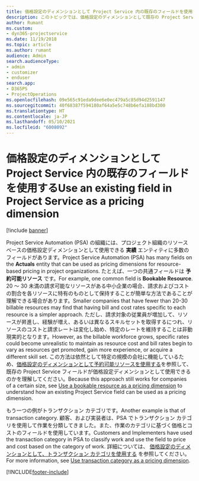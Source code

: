 ```yaml
---
title: 価格設定のディメンションとして Project Service 内の既存のフィールドを使用する
description: このトピックでは、価格設定のディメンションとして既存の Project Service フィールドを使用する方法について説明します。
author: Rumant
ms.custom:
- dyn365-projectservice
ms.date: 11/19/2018
ms.topic: article
ms.author: rumant
audience: Admin
search.audienceType:
- admin
- customizer
- enduser
search.app:
- D365PS
- ProjectOperations
ms.openlocfilehash: 09e565c91eda9dee6e0ec479a5c85d94d2591147
ms.sourcegitcommit: 40f68387f594180af64a5e5c748b6efa188bd300
ms.translationtype: HT
ms.contentlocale: ja-JP
ms.lasthandoff: 05/10/2021
ms.locfileid: "6008092"
---
```

# <a name="use-an-existing-field-in-project-service-as-a-pricing-dimension"></a><span data-ttu-id="200fb-103">価格設定のディメンションとして Project Service 内の既存のフィールドを使用する</span><span class="sxs-lookup"><span data-stu-id="200fb-103">Use an existing field in Project Service as a pricing dimension</span></span>

[!include [banner](../includes/psa-now-project-operations.md)]

<span data-ttu-id="200fb-104">Project Service Automation (PSA) の組織には、プロジェクト組織のリソース ベースの価格設定ディメンションとして使用できる **実績** エンティティに多数のフィールドがあります。</span><span class="sxs-lookup"><span data-stu-id="200fb-104">Project Service Automation (PSA) has many fields on the **Actuals** entity that can be used as pricing dimensions for resource-based pricing in project organizations.</span></span> <span data-ttu-id="200fb-105">たとえば、一つの共通フィールドは **予約可能リソース** です。</span><span class="sxs-lookup"><span data-stu-id="200fb-105">For example, one common field is **Bookable Resource**.</span></span> <span data-ttu-id="200fb-106">20 ～ 30 未満の請求可能なリソースがある中小企業の場合、請求およびコストの割合を各リソースに特有のものとして保持することが簡単な方法であることが理解できる場合があります。</span><span class="sxs-lookup"><span data-stu-id="200fb-106">Smaller companies that have fewer than 20-30 billable resources may find that having bill and cost rates specific to each resource is a simpler approach.</span></span> <span data-ttu-id="200fb-107">ただし、請求対象の従業員が増加して、リソースが昇進し、経験が増え、あるいは異なるスキルセットを取得するにつれ、リソースのコストと請求レートは変化し始め、特定のレートを維持することは非動現実的となります。</span><span class="sxs-lookup"><span data-stu-id="200fb-107">However, as the billable workforce grows, specific rates could become unrealistic to maintain as resource cost and bill rates begin to vary as resources get promoted, gain more experience, or acquire a different skill set.</span></span> <span data-ttu-id="200fb-108">この方法は依然として特定の規模の会社に機能しているため、[価格設定のディメンションとして予約可能リソースを使用する](bookable-resource-pricing-dimension.md)を参照して、既存の Project Service フィールドが価格設定ディメンションとして使用できるのかを理解してください。</span><span class="sxs-lookup"><span data-stu-id="200fb-108">Because this approach still works for companies of a certain size, see [Use a bookable resource as a pricing dimension](bookable-resource-pricing-dimension.md) to understand how an existing Project Service field can be used as a pricing dimension.</span></span>

<span data-ttu-id="200fb-109">もう一つの例がトランザクション カテゴリです。</span><span class="sxs-lookup"><span data-stu-id="200fb-109">Another example is that of transaction category.</span></span> <span data-ttu-id="200fb-110">顧客、および実装者は、PSA でトランザクション カテゴリを使用して作業を分類してきました。また、作業のカテゴリに基づく価格とコストのフィールドを使用しています。</span><span class="sxs-lookup"><span data-stu-id="200fb-110">Customers and Implementers have used the transaction category in PSA to classify work and use the field to price and cost based on the category of work.</span></span> <span data-ttu-id="200fb-111">詳細については、 [価格設定のディメンションとして、トランザクション カテゴリを使用する](transaction-category-pricing-dimension.md) を参照してください。</span><span class="sxs-lookup"><span data-stu-id="200fb-111">For more information, see [Use transaction category as a pricing dimension](transaction-category-pricing-dimension.md).</span></span>


[!INCLUDE[footer-include](../includes/footer-banner.md)]